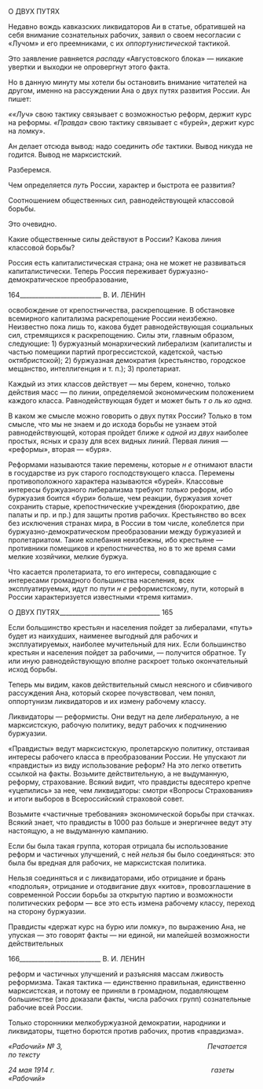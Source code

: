 О ДВУХ ПУТЯХ

Недавно вождь кавказских ликвидаторов Аи в статье, обратившей на себя внимание сознательных рабочих, заявил о своем несогласии с «Лучом» и его преемниками, с их _оппортунистической_ тактикой.

Это заявление равняется _распаду_ «Августовского блока» — никакие увертки и вы­ходки не опровергнут этого факта.

Но в данную минуту мы хотели бы остановить внимание читателей на другом, именно на рассуждении Ана о двух путях развития России. Ан пишет:

_««Луч»_ свою тактику связывает с возможностью реформ, держит курс на реформы. _«Правда»_ свою тактику связывает с «бурей», держит курс на ломку».

Ан делает отсюда вывод: надо соединить _обе_ тактики. Вывод никуда не годится. Вы­вод не марксистский.

Разберемся.

Чем определяется _путь_ России, характер и быстрота ее развития?

Соотношением общественных сил, равнодействующей классовой борьбы.

Это очевидно.

Какие общественные силы действуют в России? Какова линия классовой борьбы?

Россия есть капиталистическая страна; она не может не развиваться капиталистиче­ски. Теперь Россия переживает буржуазно-демократическое преобразование,

  

164__________________________ В. И. ЛЕНИН

освобождение от крепостничества, раскрепощение. В обстановке всемирного капита­лизма раскрепощение России неизбежно. Неизвестно пока лишь то, какова будет рав­нодействующая социальных сил, стремящихся к раскрепощению. Силы эти, главным образом, следующие: 1) буржуазный монархический либерализм (капиталисты и ча­стью помещики партий прогрессистской, кадетской, частью октябристской); 2) буржу­азная демократия (крестьянство, городское мещанство, интеллигенция и т. п.); 3) про­летариат.

Каждый из этих классов действует — мы берем, конечно, только действия масс — по линии, определяемой экономическим положением каждого класса. Равнодействую­щая будет и может быть _т о ль ко одна._

В каком же смысле можно говорить о двух путях России? Только в том смысле, что мы не знаем и до исхода борьбы не узнаем этой равнодействующей, которая пройдет ближе _к одной из двух_ наиболее простых, ясных и сразу для всех видных линий. Первая линия — «реформы», вторая — «буря».

Реформами называются такие перемены, которые _н е_ отнимают власти в государстве из рук старого господствующего класса. Перемены противоположного характера назы­ваются «бурей». Классовые интересы буржуазного либерализма требуют _только_ ре­форм, ибо буржуазия боится «бури» больше, чем реакции, буржуазия хочет сохранить старые, крепостнические учреждения (бюрократию, две палаты и пр. и пр.) для защиты против рабочих. Крестьянство во всех без исключения странах мира, в России в том числе, колеблется при буржуазно-демократическом преобразовании между буржуазией и пролетариатом. Такие колебания неизбежны, ибо крестьяне — противники помещи­ков и крепостничества, но в то же время сами мелкие хозяйчики, мелкие буржуа.

Что касается пролетариата, то его интересы, совпадающие с интересами громадного большинства населения, всех эксплуатируемых, идут по пути _н е_ реформистскому, пу­ти, который в России характеризуется известными «тремя китами».

  

О ДВУХ ПУТЯХ________________________________ 165

Если большинство крестьян и населения пойдет за либералами, «путь» будет из наи­худших, наименее выгодный для рабочих и эксплуатируемых, наиболее мучительный для них. Если большинство крестьян и населения пойдет за рабочими, — получится об­ратное. Ту или иную равнодействующую вполне раскроет только окончательный исход борьбы.

Теперь мы видим, каков действительный смысл неясного и сбивчивого рассуждения Ана, который скорее почувствовал, чем понял, оппортунизм ликвидаторов и их измену рабочему классу.

Ликвидаторы — реформисты. Они ведут на деле _либеральную,_ а не марксист­скую, рабочую политику, ведут рабочих к подчинению буржуазии.

«Правдисты» ведут марксистскую, пролетарскую политику, отстаивая интересы ра­бочего класса в преобразовании России. Не упускают ли «правдисты» из виду исполь­зование реформ? На это легко ответить ссылкой на факты. Возьмите действительную, а не выдуманную, реформу, страхование. Всякий видит, что правдисты вдесятеро крепче «уцепились» за нее, чем ликвидаторы: смотри «Вопросы Страхования» и итоги выбо­ров в Всероссийский страховой совет.

Возьмите «частичные требования» экономической борьбы при стачках. Всякий зна­ет, что правдисты в 1000 раз больше и энергичнее ведут эту настоящую, а не выдуман­ную кампанию.

Если бы была такая группа, которая отрицала бы использование реформ и частичных улучшений, с ней _нельзя_ бы было соединяться: это была бы вредная для рабочих, не марксистская политика.

Нельзя соединяться и с ликвидаторами, ибо отрицание и брань «подполья», отрица­ние и отодвигание двух «китов», провозглашение в современной России борьбы за от­крытую партию и возможности политических реформ — все это есть измена рабочему классу, переход на сторону буржуазии.

Правдисты «держат курс на бурю или ломку», по выражению Ана, не упуская — это говорят факты — ни единой, ни малейшей возможности действительных

  

166__________________________ В. И. ЛЕНИН

реформ и частичных улучшений и разъясняя массам лживость реформизма. Такая так­тика — единственно правильная, единственно марксистская, и потому ее приняли в громадном, подавляющем большинстве (это доказали факты, числа рабочих групп) сознательные рабочие всей России.

Только сторонники мелкобуржуазной демократии, народники и ликвидаторы, тщет­но борются против рабочих, против «правдизма».

_«Рабочий» № 3,                                                                           Печатается по тексту_

_24 мая 1914 г.                                                                                 газеты «Рабочий»_